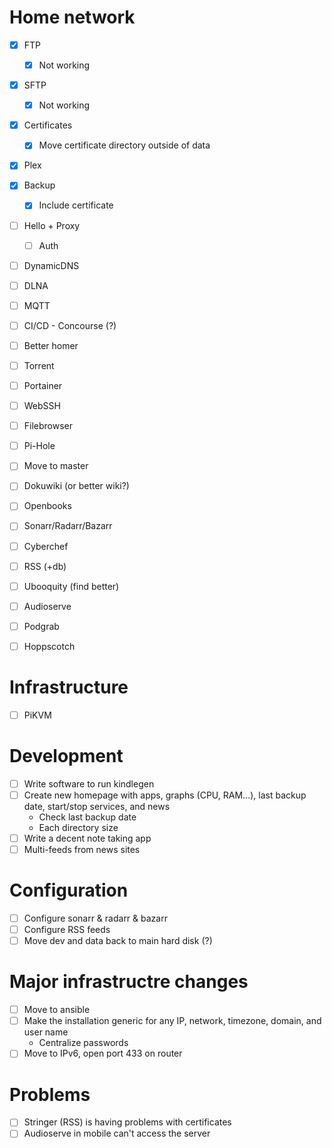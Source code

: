 # Home network

- [X] FTP
  - [X] Not working
- [X] SFTP
  - [X] Not working
- [X] Certificates
  - [X] Move certificate directory outside of data
- [X] Plex
- [X] Backup
  - [X] Include certificate
- [ ] Hello + Proxy
  - [ ] Auth
- [ ] DynamicDNS
- [ ] DLNA
- [ ] MQTT
- [ ] CI/CD - Concourse (?)
- [ ] Better homer
- [ ] Torrent
- [ ] Portainer
- [ ] WebSSH
- [ ] Filebrowser
- [ ] Pi-Hole
- [ ] Move to master

- [ ] Dokuwiki (or better wiki?)
- [ ] Openbooks
- [ ] Sonarr/Radarr/Bazarr
- [ ] Cyberchef
- [ ] RSS (+db)
- [ ] Ubooquity (find better)
- [ ] Audioserve
- [ ] Podgrab
- [ ] Hoppscotch

# Infrastructure

- [ ] PiKVM

# Development

- [ ] Write software to run kindlegen
- [ ] Create new homepage with apps, graphs (CPU, RAM...), last backup date, start/stop services, and news
  - Check last backup date
  - Each directory size
- [ ] Write a decent note taking app
- [ ] Multi-feeds from news sites

# Configuration

- [ ] Configure sonarr & radarr & bazarr
- [ ] Configure RSS feeds
- [ ] Move dev and data back to main hard disk (?)

# Major infrastructre changes

- [ ] Move to ansible
- [ ] Make the installation generic for any IP, network, timezone, domain, and user name
  - Centralize passwords
- [ ] Move to IPv6, open port 433 on router

# Problems

- [ ] Stringer (RSS) is having problems with certificates
- [ ] Audioserve in mobile can't access the server
